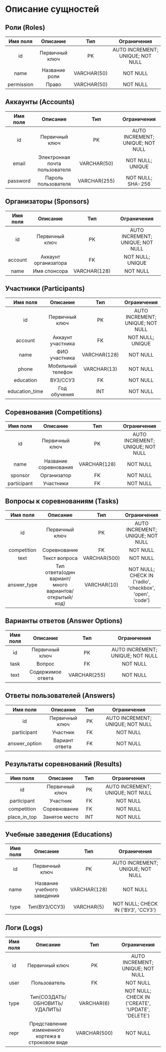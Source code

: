 # Описание сущностей

## Роли (Roles)
| Имя поля | Описание | Тип | Ограничения |
|:--------:|:--------:|:---:|:-----------:|
| id | Первичный ключ | PK | AUTO INCREMENT; UNIQUE; NOT NULL  |
| name | Название роли | VARCHAR(50) | NOT NULL |
| permission | Право | VARCHAR(50) | NOT NULL |
## Аккаунты (Accounts)
| Имя поля | Описание | Тип | Ограничения |
|:--------:|:--------:|:---:|:-----------:|
| id | Первичный ключ | PK | AUTO INCREMENT; UNIQUE; NOT NULL  |
| email | Электронная почта пользователя | VARCHAR(50) | NOT NULL; UNIQUE |
| password | Пароль пользователя | VARCHAR(255) | NOT NULL; SHA-256 |
## Организаторы (Sponsors)
| Имя поля | Описание | Тип | Ограничения |
|:--------:|:--------:|:---:|:-----------:|
| id | Первичный ключ | PK | AUTO INCREMENT; UNIQUE; NOT NULL  |
| account | Аккаунт организатора | FK | NOT NULL; UNIQUE |
| name | Имя спонсора | VARCHAR(128) | NOT NULL |
## Участники (Participants)
| Имя поля | Описание | Тип | Ограничения |
|:--------:|:--------:|:---:|:-----------:|
| id | Первичный ключ | PK | AUTO INCREMENT; UNIQUE; NOT NULL  |
| account | Аккаунт участника | FK | NOT NULL; UNIQUE |
| name | ФИО участника | VARCHAR(128) | NOT NULL |
| phone | Мобильный телефон | VARCHAR(13) | NOT NULL |
| education | ВУЗ/ССУЗ | FK | NOT NULL |
| education_time | Год обучения | INT | NOT NULL |
## Соревнования (Competitions)
| Имя поля | Описание | Тип | Ограничения |
|:--------:|:--------:|:---:|:-----------:|
| id | Первичный ключ | PK | AUTO INCREMENT; UNIQUE; NOT NULL  |
| name | Название соревнования | VARCHAR(128) | NOT NULL |
| sponsor | Организатор | FK | NOT NULL |
| participant | Участники | FK | NOT NULL |
## Вопросы к соревнованиям (Tasks)
| Имя поля | Описание | Тип | Ограничения |
|:--------:|:--------:|:---:|:-----------:|
| id | Первичный ключ | PK | AUTO INCREMENT; UNIQUE; NOT NULL  |
| competition | Соревнование | FK | NOT NULL |
| text | Текст вопроса | VARCHAR(500) | NOT NULL |
| answer_type | Тип ответа(один вариант/много вариантов/открытый/код) | VARCHAR(10) | NOT NULL; CHECK IN ('radio', 'checkbox', 'open', 'code') |
## Варианты ответов (Answer Options)
| Имя поля | Описание | Тип | Ограничения |
|:--------:|:--------:|:---:|:-----------:|
| id | Первичный ключ | PK | AUTO INCREMENT; UNIQUE; NOT NULL  |
| task | Вопрос | FK | NOT NULL |
| text | Содержимое ответа | VARCHAR(255) | NOT NULL |
## Ответы пользователей (Answers)
| Имя поля | Описание | Тип | Ограничения |
|:--------:|:--------:|:---:|:-----------:|
| id | Первичный ключ | PK | AUTO INCREMENT; UNIQUE; NOT NULL  |
| participant | Участник | FK | NOT NULL |
| answer_option | Вариант ответа | FK | NOT NULL |
## Результаты соревнований (Results)
| Имя поля | Описание | Тип | Ограничения |
|:--------:|:--------:|:---:|:-----------:|
| id | Первичный ключ | PK | AUTO INCREMENT; UNIQUE; NOT NULL  |
| participant | Участник | FK | NOT NULL |
| competition | Соревнование | FK | NOT NULL |
| place_in_top | Занятое место | INT | NOT NULL |
## Учебные заведения (Educations)
| Имя поля | Описание | Тип | Ограничения |
|:--------:|:--------:|:---:|:-----------:|
| id | Первичный ключ | PK | AUTO INCREMENT; UNIQUE; NOT NULL  |
| name | Название учебного заведения | VARCHAR(128) | NOT NULL |
| type | Тип(ВУЗ/ССУЗ) | VARCHAR(5) | NOT NULL; CHECK IN ('ВУЗ', 'ССУЗ') |
## Логи (Logs)
| Имя поля | Описание | Тип | Ограничения |
|:--------:|:--------:|:---:|:-----------:|
| id | Первичный ключ | PK | AUTO INCREMENT; UNIQUE; NOT NULL  |
| user | Пользователь | FK | NOT NULL |
| type | Тип(СОЗДАТЬ/ОБНОВИТЬ/УДАЛИТЬ) | VARCHAR(6) | NOT NULL; CHECK IN ('CREATE', 'UPDATE', 'DELETE') |
| repr | Представление измененного кортежа в строковом виде | VARCHAR(500) | NOT NULL |